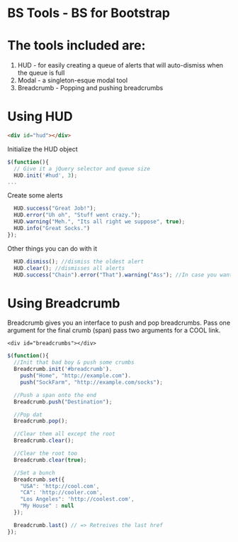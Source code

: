 # BS Tools - BS for Bootstrap


# The tools included are:
1. HUD    - for easily creating a queue of alerts that will auto-dismiss when the queue is full
2. Modal  - a singleton-esque modal tool
3. Breadcrumb - Popping and pushing breadcrumbs



# Using HUD

```html
<div id="hud"></div>
```

Initialize the HUD object

```javascript
$(function(){
  // Give it a jQuery selector and queue size
  HUD.init('#hud', 3);
...
```

Create some alerts

```javascript
  HUD.success("Great Job!");
  HUD.error("Uh oh", "Stuff went crazy.");
  HUD.warning("Meh.", "Its all right we suppose", true);
  HUD.info("Great Socks.")
});
```

Other things you can do with it

```javascript
  HUD.dismiss(); //dismiss the oldest alert
  HUD.clear(); //dismisses all alerts
  HUD.success("Chain").error("That").warning("Ass"); //In case you want to

```

# Using Breadcrumb

Breadcrumb gives you an interface to push and pop breadcrumbs. Pass one argument for the
final crumb (span) pass two arguments for a COOL link.

```hrml
<div id="breadcrumbs"></div>
```

```javascript
$(function(){
  //Init that bad boy & push some crumbs
  Breadcrumb.init('#breadcrumb').
    push("Home", "http://example.com").
    push("SockFarm", "http://example.com/socks");

  //Push a span onto the end
  Breadcrumb.push("Destination");

  //Pop dat
  Breadcrumb.pop();

  //Clear them all except the root
  Breadcrumb.clear();

  //Clear the root too
  Breadcrumb.clear(true);

  //Set a bunch
  Breadcrumb.set({
    "USA": 'http://cool.com',
    "CA": 'http://cooler.com',
    "Los Angeles": 'http://coolest.com',
    "My House" : null
  });

  Breadcrumb.last() // => Retreives the last href
});
```
